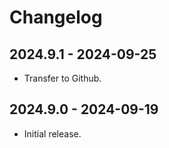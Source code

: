 # Changelog

## 2024.9.1 - 2024-09-25

- Transfer to Github.

## 2024.9.0 - 2024-09-19

- Initial release.
